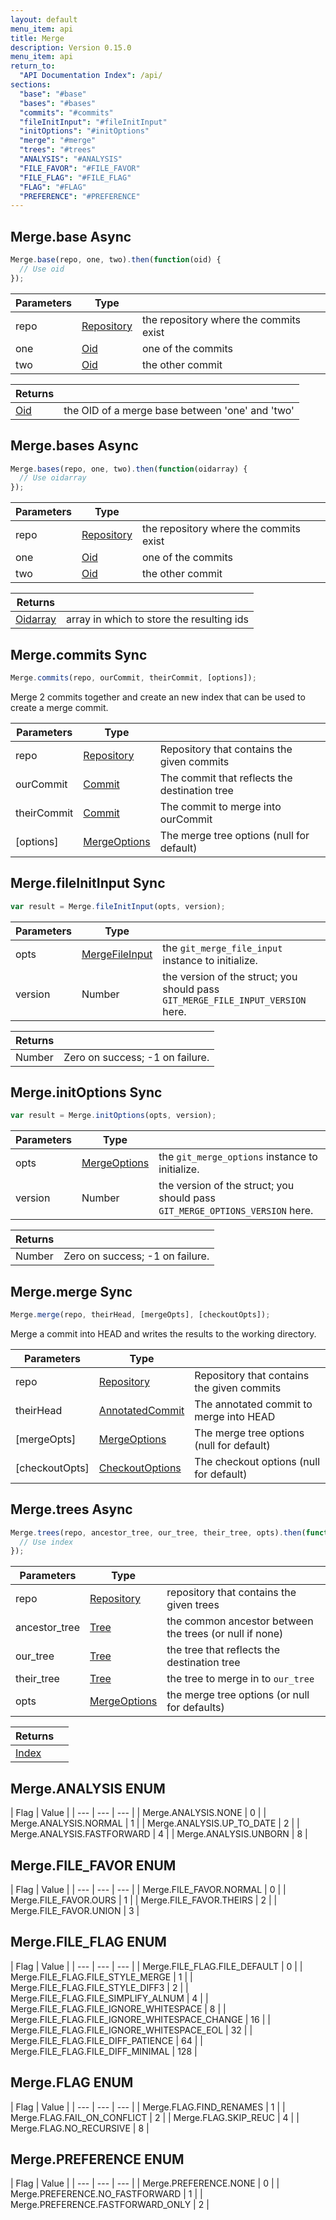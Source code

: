 ```yaml
---
layout: default
menu_item: api
title: Merge
description: Version 0.15.0
menu_item: api
return_to:
  "API Documentation Index": /api/
sections:
  "base": "#base"
  "bases": "#bases"
  "commits": "#commits"
  "fileInitInput": "#fileInitInput"
  "initOptions": "#initOptions"
  "merge": "#merge"
  "trees": "#trees"
  "ANALYSIS": "#ANALYSIS"
  "FILE_FAVOR": "#FILE_FAVOR"
  "FILE_FLAG": "#FILE_FLAG"
  "FLAG": "#FLAG"
  "PREFERENCE": "#PREFERENCE"
---
```


## <a name="base"></a><span>Merge.</span>base <span class="tags"><span class="async">Async</span></span>

```js
Merge.base(repo, one, two).then(function(oid) {
  // Use oid
});
```

| Parameters | Type |   |
| --- | --- | --- |
| repo | [Repository](/api/repository/) | the repository where the commits exist |
| one | [Oid](/api/oid/) | one of the commits |
| two | [Oid](/api/oid/) | the other commit |

| Returns |  |
| --- | --- |
| [Oid](/api/oid/) | the OID of a merge base between 'one' and 'two' |

## <a name="bases"></a><span>Merge.</span>bases <span class="tags"><span class="async">Async</span></span>

```js
Merge.bases(repo, one, two).then(function(oidarray) {
  // Use oidarray
});
```

| Parameters | Type |   |
| --- | --- | --- |
| repo | [Repository](/api/repository/) | the repository where the commits exist |
| one | [Oid](/api/oid/) | one of the commits |
| two | [Oid](/api/oid/) | the other commit |

| Returns |  |
| --- | --- |
| [Oidarray](/api/oidarray/) | array in which to store the resulting ids |

## <a name="commits"></a><span>Merge.</span>commits <span class="tags"><span class="sync">Sync</span></span>

```js
Merge.commits(repo, ourCommit, theirCommit, [options]);
```

Merge 2 commits together and create an new index that can
be used to create a merge commit.

| Parameters | Type |   |
| --- | --- | --- |
| repo | [Repository](/api/repository/) | Repository that contains the given commits |
| ourCommit | [Commit](/api/commit/) | The commit that reflects the destination tree |
| theirCommit | [Commit](/api/commit/) | The commit to merge into ourCommit |
| [options] | [MergeOptions](/api/merge_options/) | The merge tree options (null for default) |

## <a name="fileInitInput"></a><span>Merge.</span>fileInitInput <span class="tags"><span class="sync">Sync</span></span>

```js
var result = Merge.fileInitInput(opts, version);
```

| Parameters | Type |   |
| --- | --- | --- |
| opts | [MergeFileInput](/api/merge_file_input/) | the `git_merge_file_input` instance to initialize. |
| version | Number | the version of the struct; you should pass `GIT_MERGE_FILE_INPUT_VERSION` here. |

| Returns |  |
| --- | --- |
| Number |  Zero on success; -1 on failure. |

## <a name="initOptions"></a><span>Merge.</span>initOptions <span class="tags"><span class="sync">Sync</span></span>

```js
var result = Merge.initOptions(opts, version);
```

| Parameters | Type |   |
| --- | --- | --- |
| opts | [MergeOptions](/api/merge_options/) | the `git_merge_options` instance to initialize. |
| version | Number | the version of the struct; you should pass `GIT_MERGE_OPTIONS_VERSION` here. |

| Returns |  |
| --- | --- |
| Number |  Zero on success; -1 on failure. |

## <a name="merge"></a><span>Merge.</span>merge <span class="tags"><span class="sync">Sync</span></span>

```js
Merge.merge(repo, theirHead, [mergeOpts], [checkoutOpts]);
```

Merge a commit into HEAD and writes the results to the working directory.

| Parameters | Type |   |
| --- | --- | --- |
| repo | [Repository](/api/repository/) | Repository that contains the given commits |
| theirHead | [AnnotatedCommit](/api/annotated_commit/) | The annotated commit to merge into HEAD |
| [mergeOpts] | [MergeOptions](/api/merge_options/) | The merge tree options (null for default) |
| [checkoutOpts] | [CheckoutOptions](/api/checkout_options/) | The checkout options (null for default) |

## <a name="trees"></a><span>Merge.</span>trees <span class="tags"><span class="async">Async</span></span>

```js
Merge.trees(repo, ancestor_tree, our_tree, their_tree, opts).then(function(index) {
  // Use index
});
```

| Parameters | Type |   |
| --- | --- | --- |
| repo | [Repository](/api/repository/) | repository that contains the given trees |
| ancestor_tree | [Tree](/api/tree/) | the common ancestor between the trees (or null if none) |
| our_tree | [Tree](/api/tree/) | the tree that reflects the destination tree |
| their_tree | [Tree](/api/tree/) | the tree to merge in to `our_tree` |
| opts | [MergeOptions](/api/merge_options/) | the merge tree options (or null for defaults) |

| Returns |  |
| --- | --- |
| [Index](/api/index/) |  |

## <a name="ANALYSIS"></a><span>Merge.</span>ANALYSIS <span class="tags"><span class="enum">ENUM</span></span>

| Flag | Value |
| --- | --- | --- |
| <span>Merge.ANALYSIS.</span>NONE | 0 |
| <span>Merge.ANALYSIS.</span>NORMAL | 1 |
| <span>Merge.ANALYSIS.</span>UP_TO_DATE | 2 |
| <span>Merge.ANALYSIS.</span>FASTFORWARD | 4 |
| <span>Merge.ANALYSIS.</span>UNBORN | 8 |

## <a name="FILE_FAVOR"></a><span>Merge.</span>FILE_FAVOR <span class="tags"><span class="enum">ENUM</span></span>

| Flag | Value |
| --- | --- | --- |
| <span>Merge.FILE_FAVOR.</span>NORMAL | 0 |
| <span>Merge.FILE_FAVOR.</span>OURS | 1 |
| <span>Merge.FILE_FAVOR.</span>THEIRS | 2 |
| <span>Merge.FILE_FAVOR.</span>UNION | 3 |

## <a name="FILE_FLAG"></a><span>Merge.</span>FILE_FLAG <span class="tags"><span class="enum">ENUM</span></span>

| Flag | Value |
| --- | --- | --- |
| <span>Merge.FILE_FLAG.</span>FILE_DEFAULT | 0 |
| <span>Merge.FILE_FLAG.</span>FILE_STYLE_MERGE | 1 |
| <span>Merge.FILE_FLAG.</span>FILE_STYLE_DIFF3 | 2 |
| <span>Merge.FILE_FLAG.</span>FILE_SIMPLIFY_ALNUM | 4 |
| <span>Merge.FILE_FLAG.</span>FILE_IGNORE_WHITESPACE | 8 |
| <span>Merge.FILE_FLAG.</span>FILE_IGNORE_WHITESPACE_CHANGE | 16 |
| <span>Merge.FILE_FLAG.</span>FILE_IGNORE_WHITESPACE_EOL | 32 |
| <span>Merge.FILE_FLAG.</span>FILE_DIFF_PATIENCE | 64 |
| <span>Merge.FILE_FLAG.</span>FILE_DIFF_MINIMAL | 128 |

## <a name="FLAG"></a><span>Merge.</span>FLAG <span class="tags"><span class="enum">ENUM</span></span>

| Flag | Value |
| --- | --- | --- |
| <span>Merge.FLAG.</span>FIND_RENAMES | 1 |
| <span>Merge.FLAG.</span>FAIL_ON_CONFLICT | 2 |
| <span>Merge.FLAG.</span>SKIP_REUC | 4 |
| <span>Merge.FLAG.</span>NO_RECURSIVE | 8 |

## <a name="PREFERENCE"></a><span>Merge.</span>PREFERENCE <span class="tags"><span class="enum">ENUM</span></span>

| Flag | Value |
| --- | --- | --- |
| <span>Merge.PREFERENCE.</span>NONE | 0 |
| <span>Merge.PREFERENCE.</span>NO_FASTFORWARD | 1 |
| <span>Merge.PREFERENCE.</span>FASTFORWARD_ONLY | 2 |


